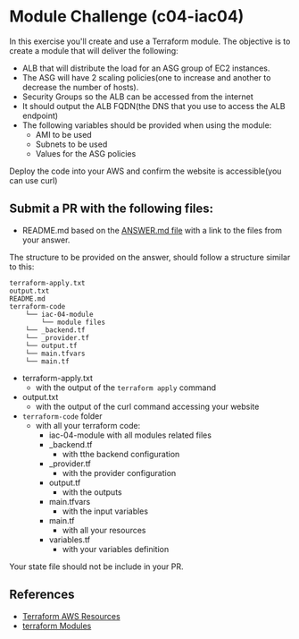 # Module Challenge (c04-iac04)

In this exercise you'll create and use a Terraform module. The objective is to create a module that will deliver the following:

- ALB that will distribute the load for an ASG group of EC2 instances.
- The ASG will have 2 scaling policies(one to increase and another to decrease the number of hosts).
- Security Groups so the ALB can be accessed from the internet
- It should output the ALB FQDN(the DNS that you use to access the ALB endpoint)
- The following variables should be provided when using the module:
    - AMI to be used
    - Subnets to be used
    - Values for the ASG policies

Deploy the code into your AWS and confirm the website is accessible(you can use curl)

## Submit a PR with the following files:
- README.md based on the [ANSWER.md file](ANSWER.md) with a link to the files from your answer.

The structure to be provided on the answer, should follow a structure similar to this:
```
terraform-apply.txt
output.txt
README.md
terraform-code
    └── iac-04-module
        └── module files
    └── _backend.tf
    └── _provider.tf
    └── output.tf
    └── main.tfvars
    └── main.tf
```

- terraform-apply.txt 
    - with the output of the `terraform apply` command
- output.txt
    - with the output of the curl command accessing your website
- `terraform-code` folder
    - with all your terraform code:
        - iac-04-module
            with all modules related files
        - _backend.tf
            - with tthe backend configuration
        - _provider.tf
            - with the provider configuration
        - output.tf
            - with the outputs
        - main.tfvars
            - with the input variables
        - main.tf
            - with all your resources
        - variables.tf
            - with your variables definition


Your state file should not be include in your PR.

## References
- [Terraform AWS Resources](https://www.terraform.io/docs/providers/aws/index.html)
- [terraform Modules](https://www.terraform.io/docs/modules/index.html)
